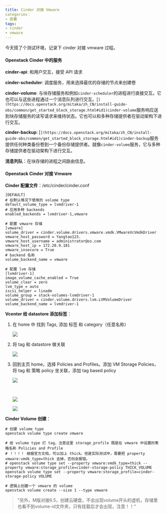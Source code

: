 ```yaml
---
title: Cinder 对接 Vmware
categories：
- 部署
tags:
- cinder
- vmware
---
```


今天搭了个测试环境，记录下 cinder 对接 vmware 过程。

#### Openstack Cinder 中的服务

**cinder-api**:  和用户交互，接受 API 请求

**cinder-scheduler**:  调度服务，用来选择最优的存储的节点来创建卷

**cinder-volume**: 与块存储服务和例如``cinder-scheduler``的进程进行直接交互。它也可以与这些进程通过一个消息队列进行交互。[``](https://docs.openstack.org/mitaka/zh_CN/install-guide-obs/common/get_started_block_storage.html#id1)cinder-volume``服务响应送到块存储服务的读写请求来维持状态。它也可以和多种存储提供者在驱动架构下进行交互。

**cinder-backup**:  [``](https://docs.openstack.org/mitaka/zh_CN/install-guide-obs/common/get_started_block_storage.html#id1)cinder-backup``服务提供任何种类备份卷到一个备份存储提供者。就像``cinder-volume``服务，它与多种存储提供者在驱动架构下进行交互。

**消息列队**：在块存储的进程之间路由信息。

#### Openstack Cinder 对接 Vmware

**Cinder 配置文件**：/etc/cinder/cinder.conf

```shell
[DEFAULT]
# 在默认情况下使用的 volume type
default_volume_type = lvmdriver-1
# 应用多种 backends
enabled_backends = lvmdriver-1,vmware

# 配置 vmware 存储
[vmware]
volume_driver = cinder.volume.drivers.vmware.vmdk.VMwareVcVmdkDriver
vmware_host_password = Yangtao123.
vmware_host_username = administrator@os.com
vmware_host_ip = 172.28.9.181
vmware_insecure = True
# backend 名称
volume_backend_name = vmware

# 配置 lvm 存储
[lvmdriver-1]
image_volume_cache_enabled = True
volume_clear = zero
lvm_type = auto
iscsi_helper = lioadm
volume_group = stack-volumes-lvmdriver-1
volume_driver = cinder.volume.drivers.lvm.LVMVolumeDriver
volume_backend_name = lvmdriver-1
```

**Vcenter 给 datastore 添加标签**：

1. 在 home 中 找到 Tags, 添加 标签 和 category（任意名称）

   ![](https://ws1.sinaimg.cn/large/006tKfTcly1fmvacwydo8j31kw0t6taz.jpg)

2. 将 tag 和 datastore 做关联

   ![](https://ws1.sinaimg.cn/large/006tKfTcly1fmvallxfs0j319q0ugwh2.jpg)

3. 回到主页 home，选择 Policies and Profiles。添加 VM Storage Policies，将 tag 和 策略 policy 坐关联，添加 tag based policy

   ![](https://ws2.sinaimg.cn/large/006tKfTcly1fmvapa0tmsj30mm0l83zv.jpg)

   ​

   ![](https://ws3.sinaimg.cn/large/006tKfTcly1fmvasxa8ovj31kw0yrtcq.jpg)

   ![](https://ws3.sinaimg.cn/large/006tKfTcly1fmvau53xtaj31kw0uwjvv.jpg)

**Cinder Volume 创建**：

```shell
# 创建 volume type
openstack volume type create vmware

# 给 volume type 打 tag，注意这里 storage_profile 既是在 vmware 中设置的策略名称 Policies and Profile
# ！！！！ 根据官方文档，可以加上 thick。但是实际测试中，需要把 property vmware:vmdk_type=thick 去掉，否则会报错。
# openstack volume type set --property vmware:vmdk_type=thick --property vmware:storage_profile=cinder-storage-policy THICK_VOLUME
openstack volume type set --property vmware:storage_profile=cinder-storage-policy VOLUME

# 逻辑上创建一个 vmware 的 volume
openstack volume create --size 1 --type vmware
```

> ”另外，M版对接6.5，创建云硬盘，不会出现volume开头的虚机，存储里也看不到volume-id文件夹，只有挂载后才会出现，注意！！“
